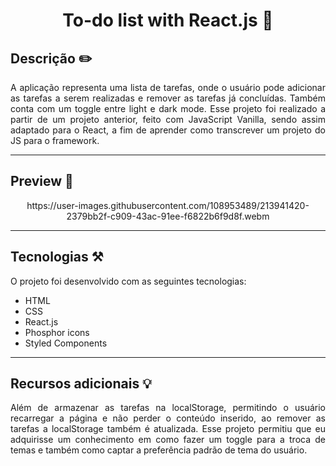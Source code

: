<h1 align="center"> To-do list with React.js 📃 </h1>

## Descrição ✏️

<p align="justify">
  A aplicação representa uma lista de tarefas, onde o usuário pode adicionar as tarefas a serem realizadas e remover as tarefas já concluídas. Também conta com um toggle entre light e dark mode. Esse projeto foi realizado a partir de um projeto anterior, feito com JavaScript Vanilla, sendo assim adaptado para o React, a fim de aprender como transcrever um projeto do JS para o framework.
</p>

<hr>

## Preview 🔎

<p align="center">
https://user-images.githubusercontent.com/108953489/213941420-2379bb2f-c909-43ac-91ee-f6822b6f9d8f.webm
<p>

<hr>


## Tecnologias ⚒️

O projeto foi desenvolvido com as seguintes tecnologias:

- HTML
- CSS
- React.js
- Phosphor icons
- Styled Components

<hr>

## Recursos adicionais 💡

<p align="justify">
  Além de armazenar as tarefas na localStorage, permitindo o usuário recarregar a página e não perder o conteúdo inserido, ao remover as tarefas a localStorage também é atualizada. Esse projeto permitiu que eu adquirisse um conhecimento em como fazer um toggle para a troca de temas e também como captar a preferência padrão de tema do usuário.
</p>
